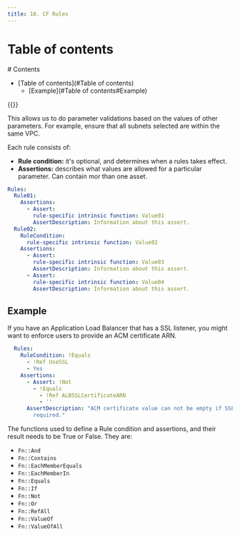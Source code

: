 ```yaml
---
title: 10. CF Rules
---
```


# Table of contents
<div class='hidden'>
# Contents

- [Table of contents](#Table of contents)
  - [Example](#Table of contents#Example)

</div>
{{<toc>}}


This allows us to do parameter validations based on the values of other
parameters. For example, ensure that all subnets selected are within the same
VPC.

Each rule consists of:

- **Rule condition:** it's optional, and determines when a rules takes effect.
- **Assertions:** describes what values are allowed for a particular parameter.
  Can contain mor than one asset.

```YAML
Rules:
  Rule01:
    Assertions:
      - Assert:
        rule-specific intrinsic function: Value01
        AssertDescription: Information about this assert.
  Rule02:
    RuleCondition:
      rule-specific intrinsic function: Value02
    Assertions:
      - Assert:
        rule-specific intrinsic function: Value03
        AssertDescription: Information about this assert.
      - Assert:
        rule-specific intrinsic function: Value04
        AssertDescription: Information about this assert.
```

## Example

If you have an Application Load Balancer that has a SSL listener, you might want 
to enforce users to provide an ACM certificate ARN.

```YAML
  Rules:
    RuleCondition: !Equals
      - !Ref UseSSL
      - Yes
    Assertions:
      - Assert: !Not
        - !Equals
          - !Ref ALBSSLCertificateARN
          - ''
      AssertDescription: "ACM certificate value can not be empty if SSL is
        required."
```

The functions used to define a Rule condition and assertions, and their result
needs to be True or False. They are:

- `Fn::And` 
- `Fn::Contains` 
- `Fn::EachMemberEquals` 
- `Fn::EachMemberIn` 
- `Fn::Equals` 
- `Fn::If` 
- `Fn::Not` 
- `Fn::Or` 
- `Fn::RefAll` 
- `Fn::ValueOf` 
- `Fn::ValueOfAll` 


